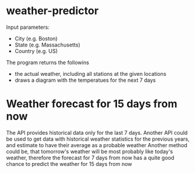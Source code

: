 # weather-predictor

Input parameters:
- City (e.g. Boston)
- State (e.g. Massachusetts)
- Country (e.g. US)

The program returns the followins
- the actual weather, including all stations at the given locations
- draws a diagram with the temperatues for the next 7 days


# Weather forecast for 15 days from now
The API provides historical data only for the last 7 days.
Another API could be used to get data with historical weather statistics for the previous years, and estimate to have their average as a probable weather
Another method could be, that tomorrow's weather will be most probably like today's weather, therefore the forecast for 7 days from now has a quite good chance to predict the weather for 15 days from now